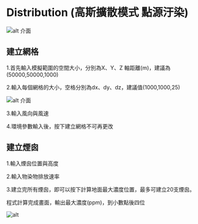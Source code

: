 # Distribution (高斯擴散模式 點源汙染)
![alt 介面](https://imgur.com/h5hldyO.png)
## 建立網格
1.首先輸入模擬範圍的空間大小，分別為X、Y、Z 軸距離(m)，建議為(50000,50000,1000)

2.輸入每個網格的大小，空格分別為dx、dy、dz，建議值(1000,1000,25)

![alt 介面](https://imgur.com/bxjTJej.png)

3.輸入風向與風速

4.環境參數輸入後，按下建立網格不可再更改

## 建立煙囪
1.輸入煙囪位置與高度

2.輸入物染物排放速率

3.建立完所有煙囪，即可以按下計算地面最大濃度位置，最多可建立20支煙囪。

程式計算完成畫面，輸出最大濃度(ppm)，到小數點後四位

![alt](https://imgur.com/xk02hGF.png)


